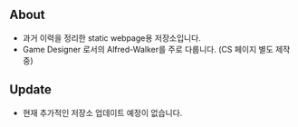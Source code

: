## About

* 과거 이력을 정리한 static webpage용 저장소입니다.
* Game Designer 로서의 Alfred-Walker를 주로 다룹니다. (CS 페이지 별도 제작 중)

## Update
* 현재 추가적인 저장소 업데이트 예정이 없습니다.
